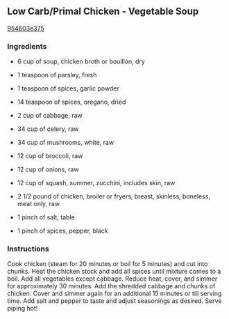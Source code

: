 ## Low Carb/Primal Chicken - Vegetable Soup

[954603e375](http://www.food.com/recipe/low-carb-primal-chicken-vegetable-soup-413716)

### Ingredients

 - 6 cup of soup, chicken broth or bouillon, dry

 - 1 teaspoon of parsley, fresh

 - 1 teaspoon of spices, garlic powder

 - 14 teaspoon of spices, oregano, dried

 - 2 cup of cabbage, raw

 - 34 cup of celery, raw

 - 34 cup of mushrooms, white, raw

 - 12 cup of broccoli, raw

 - 12 cup of onions, raw

 - 12 cup of squash, summer, zucchini, includes skin, raw

 - 2 1/2 pound of chicken, broiler or fryers, breast, skinless, boneless, meat only, raw

 - 1 pinch of salt, table

 - 1 pinch of spices, pepper, black

### Instructions

Cook chicken (steam for 20 minutes or boil for 5 minutes) and cut into chunks. Heat the chicken stock and add all spices until mixture comes to a boil. Add all vegetables except cabbage. Reduce heat, cover, and simmer for approximately 30 minutes. Add the shredded cabbage and chunks of chicken. Cover and simmer again for an additional 15 minutes or till serving time. Add salt and pepper to taste and adjust seasonings as desired. Serve piping hot!